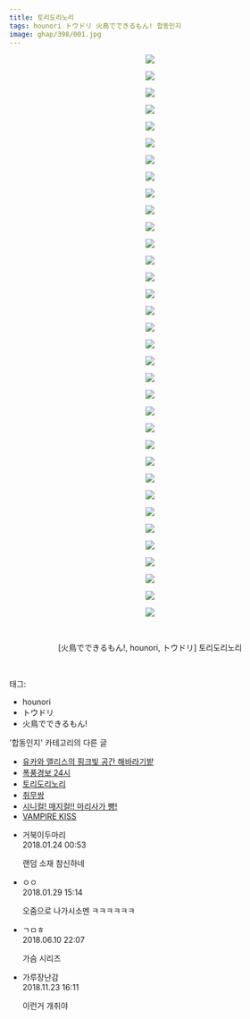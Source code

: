 ```yaml
---
title: 토리도리노리
tags: hounori トウドリ 火鳥でできるもん! 합동인지
image: ghap/398/001.jpg
---
```

<div class="article">
<p style="text-align: center; clear: none; float: none;"><img src="{{ site.nasurl }}/ghap/398/001.jpg"/></p>
<p style="text-align: center; clear: none; float: none;"><img src="{{ site.nasurl }}/ghap/398/002.jpg"/></p>
<p style="text-align: center; clear: none; float: none;"><img src="{{ site.nasurl }}/ghap/398/003.jpg"/></p>
<p style="text-align: center; clear: none; float: none;"><img src="{{ site.nasurl }}/ghap/398/004.jpg"/></p>
<p style="text-align: center; clear: none; float: none;"><img src="{{ site.nasurl }}/ghap/398/005.jpg"/></p>
<p style="text-align: center; clear: none; float: none;"><img src="{{ site.nasurl }}/ghap/398/006.jpg"/></p>
<p style="text-align: center; clear: none; float: none;"><img src="{{ site.nasurl }}/ghap/398/007.jpg"/></p>
<p style="text-align: center; clear: none; float: none;"><img src="{{ site.nasurl }}/ghap/398/008.jpg"/></p>
<p style="text-align: center; clear: none; float: none;"><img src="{{ site.nasurl }}/ghap/398/009.jpg"/></p>
<p style="text-align: center; clear: none; float: none;"><img src="{{ site.nasurl }}/ghap/398/010.jpg"/></p>
<p style="text-align: center; clear: none; float: none;"><img src="{{ site.nasurl }}/ghap/398/011.jpg"/></p>
<p style="text-align: center; clear: none; float: none;"><img src="{{ site.nasurl }}/ghap/398/012.jpg"/></p>
<p style="text-align: center; clear: none; float: none;"><img src="{{ site.nasurl }}/ghap/398/013.jpg"/></p>
<p style="text-align: center; clear: none; float: none;"><img src="{{ site.nasurl }}/ghap/398/014.jpg"/></p>
<p style="text-align: center; clear: none; float: none;"><img src="{{ site.nasurl }}/ghap/398/015.jpg"/></p>
<p style="text-align: center; clear: none; float: none;"><img src="{{ site.nasurl }}/ghap/398/016.jpg"/></p>
<p style="text-align: center; clear: none; float: none;"><img src="{{ site.nasurl }}/ghap/398/017.jpg"/></p>
<p style="text-align: center; clear: none; float: none;"><img src="{{ site.nasurl }}/ghap/398/018.jpg"/></p>
<p style="text-align: center; clear: none; float: none;"><img src="{{ site.nasurl }}/ghap/398/019.jpg"/></p>
<p style="text-align: center; clear: none; float: none;"><img src="{{ site.nasurl }}/ghap/398/020.jpg"/></p>
<p style="text-align: center; clear: none; float: none;"><img src="{{ site.nasurl }}/ghap/398/021.jpg"/></p>
<p style="text-align: center; clear: none; float: none;"><img src="{{ site.nasurl }}/ghap/398/022.jpg"/></p>
<p style="text-align: center; clear: none; float: none;"><img src="{{ site.nasurl }}/ghap/398/023.jpg"/></p>
<p style="text-align: center; clear: none; float: none;"><img src="{{ site.nasurl }}/ghap/398/024.jpg"/></p>
<p style="text-align: center; clear: none; float: none;"><img src="{{ site.nasurl }}/ghap/398/025.jpg"/></p>
<p style="text-align: center; clear: none; float: none;"><img src="{{ site.nasurl }}/ghap/398/026.jpg"/></p>
<p style="text-align: center; clear: none; float: none;"><img src="{{ site.nasurl }}/ghap/398/027.jpg"/></p>
<p style="text-align: center; clear: none; float: none;"><img src="{{ site.nasurl }}/ghap/398/028.jpg"/></p>
<p style="text-align: center; clear: none; float: none;"><img src="{{ site.nasurl }}/ghap/398/029.jpg"/></p>
<p style="text-align: center; clear: none; float: none;"><img src="{{ site.nasurl }}/ghap/398/030.jpg"/></p>
<p style="text-align: center; clear: none; float: none;"><img src="{{ site.nasurl }}/ghap/398/031.jpg"/></p>
<p style="text-align: center; clear: none; float: none;"><img src="{{ site.nasurl }}/ghap/398/032.jpg"/></p>
<p style="text-align: center; clear: none; float: none;"><img src="{{ site.nasurl }}/ghap/398/033.jpg"/></p>
<p style="text-align: center; clear: none; float: none;"><img src="{{ site.nasurl }}/ghap/398/034.jpg"/></p>
<p style="text-align: center; clear: none; float: none;"><br/></p>
<p style="text-align: center; clear: none; float: none;">[火鳥でできるもん!, hounori, トウドリ] 토리도리노리</p>
<p><br/></p>
</div><div class="tagTrail">
<p>태그: </p>
<ul>
<li>hounori</li>
<li>トウドリ</li>
<li>火鳥でできるもん!</li>
</ul>
</div><div class="another">
<p>'합동인지' 카테고리의 다른 글</p>
<ul>
<li><a href="/2016-06-24-ghap_541">유카와 앨리스의 핑크빛 공간 해바라기밭</a></li>
<li><a href="/2016-06-21-ghap_463">폭풍경보 24시</a></li>
<li><a href="/2016-06-21-ghap_398">토리도리노리</a></li>
<li><a href="/2016-06-20-ghap_303">취무쌍</a></li>
<li><a href="/2016-06-19-ghap_280">시니컬! 매지컬!! 마리사가 빵!</a></li>
<li><a href="/2016-06-19-ghap_250">VAMPIRE KISS</a></li>
</ul>
</div><div class="cb_module cb_fluid">
<div class="cb_wrt cb_profile">
<div class="comment">
<ul>
<li class="cb_thumb_off" id="comment15181322">
<div class="cb_comment_area">
<div class="cb_info_area">
<div class="cb_section">
<span class="cb_nick_name">거북이두마리</span>
</div>
<div class="cb_section">
<span class="cb_date">2018.01.24 00:53 </span>
</div>
</div>
<div class="cb_dsc_comment">
<p class="cb_dsc">
											랜덤 소재 참신하네
										</p>
</div>
</div></li>
<li class="cb_thumb_off" id="comment15186289">
<div class="cb_comment_area">
<div class="cb_info_area">
<div class="cb_section">
<span class="cb_nick_name">ㅇㅇ</span>
</div>
<div class="cb_section">
<span class="cb_date">2018.01.29 15:14 </span>
</div>
</div>
<div class="cb_dsc_comment">
<p class="cb_dsc">
											오줌으로 나가시소멘 ㅋㅋㅋㅋㅋㅋ
										</p>
</div>
</div></li>
<li class="cb_thumb_off" id="comment15268958">
<div class="cb_comment_area">
<div class="cb_info_area">
<div class="cb_section">
<span class="cb_nick_name">ㄱㅁㅎ</span>
</div>
<div class="cb_section">
<span class="cb_date">2018.06.10 22:07 </span>
</div>
</div>
<div class="cb_dsc_comment">
<p class="cb_dsc">
											가슴 시리즈
										</p>
</div>
</div></li>
<li class="cb_thumb_off" id="comment15377455">
<div class="cb_comment_area">
<div class="cb_info_area">
<div class="cb_section">
<span class="cb_nick_name">가루장난감</span>
</div>
<div class="cb_section">
<span class="cb_date">2018.11.23 16:11 </span>
</div>
</div>
<div class="cb_dsc_comment">
<p class="cb_dsc">
											이런거 개취야
										</p>
</div>
</div></li>
</ul>
</div>
</div><!-- commentList close -->
</div>